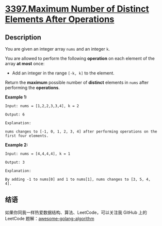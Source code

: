 # [3397.Maximum Number of Distinct Elements After Operations][title]

## Description
You are given an integer array `nums` and an integer `k`.

You are allowed to perform the following **operation** on each element of the array **at most** once:

- Add an integer in the range `[-k, k]` to the element.

Return the **maximum** possible number of **distinct** elements in `nums` after performing the **operations**.

**Example 1:**

```
Input: nums = [1,2,2,3,3,4], k = 2

Output: 6

Explanation:

nums changes to [-1, 0, 1, 2, 3, 4] after performing operations on the first four elements.
```

**Example 2:**

```
Input: nums = [4,4,4,4], k = 1

Output: 3

Explanation:

By adding -1 to nums[0] and 1 to nums[1], nums changes to [3, 5, 4, 4].
```

## 结语

如果你同我一样热爱数据结构、算法、LeetCode，可以关注我 GitHub 上的 LeetCode 题解：[awesome-golang-algorithm][me]

[title]: https://leetcode.com/problems/maximum-number-of-distinct-elements-after-operations/
[me]: https://github.com/kylesliu/awesome-golang-algorithm
